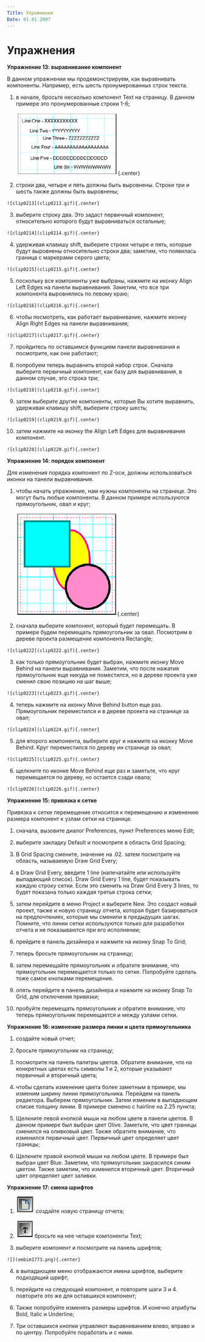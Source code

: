 ```yaml
---
Title: Упражнения
Date: 01.01.2007
---
```



Упражнения
==========

**Упражнение 13: выравнивание компонент**

В данном упражнении мы продемонстрируем, как выравнивать компоненты.
Например, есть шесть пронумерованных строк текста.

1. в начале, бросьте несколько компонент Text на страницу. В данном примере это пронумерованные строки 1-6;

    ![clip0212](clip0212.gif){.center}

2.   строки два, четыре и пять должны быть выровнены. Строки три и шесть также должны быть выровнены;

    ![clip0213](clip0213.gif){.center}

3.   выберите строку два. Это задаст первичный компонент, относительно которого будут выравниваться остальные;

    ![clip0214](clip0214.gif){.center}

4.   удерживая клавишу shift, выберите строки четыре и пять, которые будут выровнены относительно строки два; заметим, что появилась граница с маркерами серого цвета;

    ![clip0215](clip0215.gif){.center}

5.   поскольку все компоненты уже выбраны, нажмите на иконку Align Left Edges на панели выравнивания. Заметим, что все три компонента выровнялись по левому краю;

    ![clip0216](clip0216.gif){.center}

6.   чтобы посмотреть, как работает выравнивание, нажмите иконку Align Right Edges на панели выравнивания;

    ![clip0217](clip0217.gif){.center}

7.   пройдитесь по оставшимся функциям панели выравнивания и посмотрите, как они работают;

8.   попробуем теперь выравнить второй набор строк. Сначала выберите первичный компонент, как базу для выравнивания, в данном случае, это строка три;

    ![clip0218](clip0218.gif){.center}

9.   затем выберите другие компоненты, которые Вы хотите выравнить, удерживая клавишу shift, выберите строку шесть;

    ![clip0219](clip0219.gif){.center}

10.   затем нажмите на иконку the Align Left Edges для выравнивания компонент.

    ![clip0220](clip0220.gif){.center}

**Упражнение 14: порядок компонент**

Для изменения порядка компонент по Z-оси, должны использоваться иконки
на панели выравнивания.

1. чтобы начать упражнение, нам нужны компоненты на странице. Это могут быть любые компоненты. В данном примере используются прямоугольник, овал и круг;

    ![clip0221](clip0221.gif){.center}

2.   сначала выберите компонент, который будет перемещать. В примере будем перемещать прямоугольник за овал. Посмотрим в дереве проекта размещение компонента Rectangle;

    ![clip0222](clip0222.gif){.center}

3.   как только прямоугольник будет выбран, нажмите иконку Move Behind на панели выравнивания. Заметим, что после нажатия прямоугольник еще никуда не поместился, но в дереве проекта уже сменил свою позицию на шаг выше;

    ![clip0223](clip0223.gif){.center}

4.   теперь нажмите на иконку Move Behind button еще раз. Прямоугольник переместился и в дереве проекта на странице за овал;

    ![clip0224](clip0224.gif){.center}

5.   для второго компонента, выберите круг и нажмите на иконку Move Behind. Круг переместился по дереву ин странице за овал;

    ![clip0225](clip0225.gif){.center}

6.   щелкните по иконке Move Behind еще раз и заметьте, что круг перемещается по дереву, но остается сзади овала;

    ![clip0226](clip0226.gif){.center}

**Упражнение 15: привязка к сетке**

Привязка к сетке перемещение относится к перемещению и изменению размера
компонент к узлам сетки на странице.

1.   сначала, вызовите диалог Preferences, пункт Preferences меню Edit;

2.   выберите закладку Default и посмотрите в область Grid Spacing;

3.   В Grid Spacing смените, значение на .02. затем посмотрите на область, называемую Draw Grid Every;

4.   в Draw Grid Every, введите 1 line (напечатайте или используйте выпадающий список). Draw Grid Every 1 line, будет показывать каждую строку сетки. Если это сменить на Draw Grid Every 3 lines, то будет показана только каждая третья строка сетки;

5.   затем перейдите в меню Project и выберите New. Это создаст новый проект, также и новую страницу отчета, которая будет базироваться на предпочтениях, которые мы сменили в предыдущих шагах. Помните, что линии сетки используются только для разработки отчета и не показываются при его исполнении;

6.   прейдите в панель дизайнера и нажмите на иконку Snap To Grid;

7.   теперь бросьте прямоугольник на страницу;

8.   затем перемещайте прямоугольник и обратите внимание, что прямоугольник перемещается только по сетке. Попробуйте сделать тоже самое кнопками перемещения.

9.   опять перейдите в панель дизайнера и нажмите на иконку Snap To Grid, для отключения привязки;

10.   пробуйте перемещать прямоугольник и обратите внимание, что теперь прямоугольник перемещается и между узлами сетки.

**Упражнение 16: изменение размера линии и цвета прямоугольника**

1.   создайте новый отчет;

2.   бросьте прямоугольник на страницу;

3.   посмотрите на панель палитры цветов. Обратите внимание, что на конкретных цветах есть символы 1 и 2, которые указывают первичный и вторичный цвета;

4.   чтобы сделать изменение цвета более заметным в примере, мы изменим ширину линии прямоугольника. Перейдем на панель редактора. Выберем прямоугольник. Затем изменим в выпадающем списке толщину линии. В примере сменено с hairline на 2.25 пункта;

5.   Щелкните левой кнопкой мыши на любом цвете в панели цветов. В данном примере был выбран цвет Olive. Заметьте, что цвет границы сменился на оливковый цвет. Также обратите внимание, что изменился первичный цвет. Первичный цвет определяет цвет границы;

6.   Щелкните правой кнопкой мыши на любом цвете. В примере был выбран цвет Blue. Заметим, что прямоугольник закрасился синим цветом. Также заметим, что изменился вторичный цвет. Вторичный цвет определяет цвет заливки.

**Упражнение 17: смена шрифтов**

1.  ![](embim1771.png)  создайте новую страницу отчета; 

2.  ![](embim1772.png) бросьте на нее четыре компоненты Text;

3.   выберите компонент и посмотрите на панель шрифтов;

    ![](embim1773.png){.center}

4.  в выпадающем меню отображаются имена шрифтов, выберите
подходящий шрифт;

5.  перейдите на следующий компонент, и повторите шаги 3 и 4.
повторите это же для оставшихся компонент;

6.  Также попробуйте изменять размеры шрифтов. И конечно атрибуты
Bold, Italic и Underline;

7.  Три оставшихся кнопки управляют выравниванием влево, вправо и
по центру. Попробуйте поработать и с ними.


